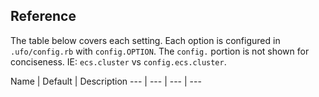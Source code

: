 ## Reference

The table below covers each setting. Each option is configured in `.ufo/config.rb` with `config.OPTION`. The `config.` portion is not shown for conciseness. IE: `ecs.cluster` vs `config.ecs.cluster`.

Name | Default | Description
--- | --- | --- | ---